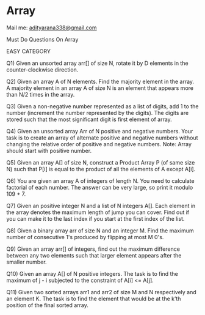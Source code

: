 # Array
Mail me: adityarana338@gmail.com 

Must Do Questions On Array

EASY CATEGORY 

Q1) Given an unsorted array arr[] of size N, rotate it by D elements in the counter-clockwise direction. 

Q2) Given an array A of N elements. Find the majority element in the array. A majority element in an array A of size N is an element that appears more than N/2 times in the array.

Q3) Given a non-negative number represented as a list of digits, add 1 to the number (increment the number represented by the digits). The digits are stored such that the most significant digit is first element of array.

Q4) Given an unsorted array Arr of N positive and negative numbers. Your task is to create an array of alternate positive and negative numbers without changing the relative order of positive and negative numbers. Note: Array should start with positive number.

Q5) Given an array A[] of size N, construct a Product Array P (of same size N) such that P[i] is equal to the product of all the elements of A except A[i].

Q6) You are given an array A of integers of length N. You need to calculate factorial of each number. The answer can be very large, so print it modulo 109 + 7.

Q7) Given an positive integer N and a list of N integers A[]. Each element in the array denotes the maximum length of jump you can cover. Find out if you can make it to the last index if you start at the first index of the list.
 
Q8) Given a binary array arr of size N and an integer M. Find the maximum number of consecutive 1's produced by flipping at most M 0's.

Q9)  Given an array arr[] of integers, find out the maximum difference between any two elements such that larger element appears after the smaller number. 

Q10) Given an array A[] of N positive integers. The task is to find the maximum of j - i subjected to the constraint of A[i] <= A[j].

Q11) Given two sorted arrays arr1 and arr2 of size M and N respectively and an element K. The task is to find the element that would be at the k’th position of the final sorted array.
